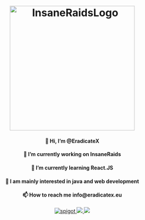 <h1 align="center">
  <br>
    <img src="https://store.insaneraids.eu/kepek/logo.png" alt="InsaneRaidsLogo" width="340">
  <br>
</h1>

<h4 align="center">👋 Hi, I’m @EradicateX</h4>
<h4 align="center">👀 I’m currently working on InsaneRaids</h4>
<h4 align="center">🌱 I’m currently learning React.JS</h4>
<h4 align="center">💞️ I am mainly interested in java and web development</h4>
<h4 align="center">📫 How to reach me info@eradicatex.eu</h4>

<p align="center">
    <a href="https://store.insaneraids.eu">
        <img alt="spigot" src="https://img.shields.io/badge/Webáruház-blue?style=for-the-badge"/>
    </a>
    <a href="https://www.insaneraids.eu" alt="Weboldal">
        <img src="https://img.shields.io/badge/Weboldal-blue?style=for-the-badge"/>
    </a>
    <a href="https://dc.insaneraids.eu" alt="Discord">
        <img src="https://img.shields.io/discord/508657212105818140?label=discord&style=for-the-badge&color=blue"/>
    </a>
</p>
